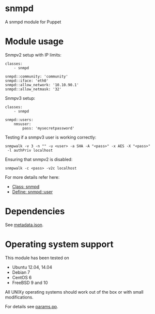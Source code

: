 # snmpd

A snmpd module for Puppet

# Module usage

Snmpv2 setup with IP limits:

    classes:
        - snmpd
    
    snmpd::community: 'community'
    snmpd::iface: 'eth0'
    snmpd::allow_network: '10.10.90.1'
    snmpd::allow_netmask: '32'

Snmpv3 setup:

    classes:
        - snmpd
    
    snmpd::users:
        nmsuser:
            pass: 'mysecretpassword'

Testing if a snmpv3 user is working correctly:

    snmpwalk -v 3 -n "" -u <user> -a SHA -A "<pass>" -x AES -X "<pass>"
     -l authPriv localhost

Ensuring that snmpv2 is disabled:

    snmpwalk -c <pass> -v2c localhost

For more details refer here:

* [Class: snmpd](manifests/init.pp)
* [Define: snmpd::user](manifests/user.pp)

# Dependencies

See [metadata.json](metadata.json).

# Operating system support

This module has been tested on

* Ubuntu 12.04, 14.04
* Debian 7
* CentOS 6
* FreeBSD 9 and 10

All UNIXy operating systems should work out of the box or with small 
modifications.

For details see [params.pp](manifests/params.pp).
